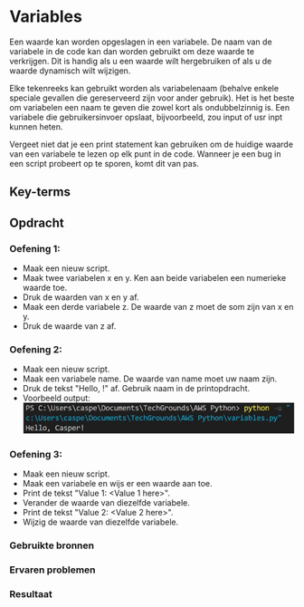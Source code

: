 # Variables
Een waarde kan worden opgeslagen in een variabele. De naam van de variabele in de code kan dan worden gebruikt om deze waarde te verkrijgen. Dit is handig als u een waarde wilt hergebruiken of als u de waarde dynamisch wilt wijzigen.

Elke tekenreeks kan gebruikt worden als variabelenaam (behalve enkele speciale gevallen die gereserveerd zijn voor ander gebruik). Het is het beste om variabelen een naam te geven die zowel kort als ondubbelzinnig is. Een variabele die gebruikersinvoer opslaat, bijvoorbeeld, zou input of usr inpt kunnen heten.



Vergeet niet dat je een print statement kan gebruiken om de huidige waarde van een variabele te lezen op elk punt in de code. Wanneer je een bug in een script probeert op te sporen, komt dit van pas.

## Key-terms

## Opdracht

### Oefening 1:
- Maak een nieuw script.
- Maak twee variabelen x en y. Ken aan beide variabelen een numerieke waarde toe.
- Druk de waarden van x en y af.
- Maak een derde variabele z. De waarde van z moet de som zijn van x en y.
- Druk de waarde van z af.


### Oefening 2:
- Maak een nieuw script.
- Maak een variabele name. De waarde van name moet uw naam zijn.
- Druk de tekst "Hello, <your name here>!" af. Gebruik naam in de printopdracht.
- Voorbeeld output:
![py-example](../00_includes/Python/py-example.JPG)


### Oefening 3:
- Maak een nieuw script.
- Maak een variabele en wijs er een waarde aan toe.
- Print de tekst "Value 1: <Value 1 here>".
- Verander de waarde van diezelfde variabele.
- Print de tekst "Value 2: <Value 2 here>".
- Wijzig de waarde van diezelfde variabele.


### Gebruikte bronnen

### Ervaren problemen

### Resultaat
